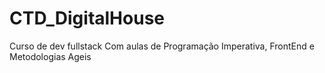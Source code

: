 # CTD_DigitalHouse
Curso de dev fullstack
Com aulas de Programação Imperativa, FrontEnd e Metodologias Ageis
